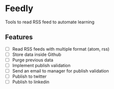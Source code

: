 # Feedly

Tools to read RSS feed to automate learning

## Features

- [ ] Read RSS feeds with multiple format (atom, rss)
- [ ] Store data inside Github
- [ ] Purge previous data
- [ ] Implement publish validation
- [ ] Send an email to manager for publish validation
- [ ] Publish to twitter
- [ ] Publish to linkedin
